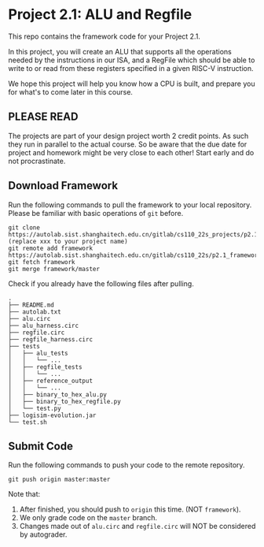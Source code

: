 # Project 2.1: ALU and Regfile

This repo contains the framework code for your Project 2.1.

In this project, you will create an ALU that supports all the operations needed by the instructions in our ISA, and a RegFile which should be able to write to or read from these registers specified in a given RISC-V instruction. 

We hope this project will help you know how a CPU is built, and prepare you for what's to come later in this course.

## PLEASE READ

The projects are part of your design project worth 2 credit points. As such they run in parallel to the actual course. So be aware that the due date for project and homework might be very close to each other! Start early and do not procrastinate.

## Download Framework

Run the following commands to pull the framework to your local repository. Please be familiar with basic operations of `git` before.

```
git clone https://autolab.sist.shanghaitech.edu.cn/gitlab/cs110_22s_projects/p2.1_xxx_xxx.git (replace xxx to your project name)
git remote add framework https://autolab.sist.shanghaitech.edu.cn/gitlab/cs110_22s/p2.1_framework.git
git fetch framework
git merge framework/master
```

Check if you already have the following files after pulling.

```
.
├── README.md
├── autolab.txt
├── alu.circ
├── alu_harness.circ
├── regfile.circ
├── regfile_harness.circ
├── tests
│   ├── alu_tests
│   │   └── ...
│   ├── regfile_tests
│   │   └── ...
│   ├── reference_output
│   │   └── ...
│   ├── binary_to_hex_alu.py
│   ├── binary_to_hex_regfile.py
│   └── test.py
├── logisim-evolution.jar
└── test.sh
```

## Submit Code

Run the following commands to push your code to the remote repository.

```
git push origin master:master
```

Note that:
1. After finished, you should push to `origin` this time. (NOT `framework`).
2. We only grade code on the `master` branch.
3. Changes made out of `alu.circ` and `regfile.circ` will NOT be considered by autograder.
